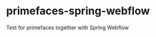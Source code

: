 primefaces-spring-webflow
=========================

Test for primefaces together with Spring Webflow